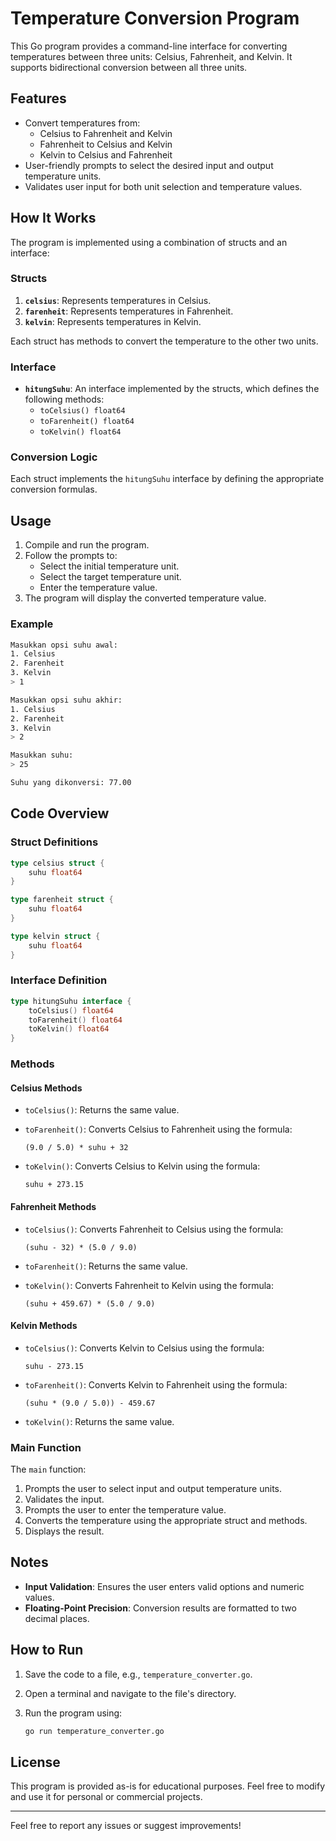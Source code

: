 # Temperature Conversion Program

This Go program provides a command-line interface for converting temperatures between three units: Celsius, Fahrenheit, and Kelvin. It supports bidirectional conversion between all three units.

## Features

- Convert temperatures from:
  - Celsius to Fahrenheit and Kelvin
  - Fahrenheit to Celsius and Kelvin
  - Kelvin to Celsius and Fahrenheit
- User-friendly prompts to select the desired input and output temperature units.
- Validates user input for both unit selection and temperature values.

## How It Works

The program is implemented using a combination of structs and an interface:

### Structs

1. **`celsius`**: Represents temperatures in Celsius.
2. **`farenheit`**: Represents temperatures in Fahrenheit.
3. **`kelvin`**: Represents temperatures in Kelvin.

Each struct has methods to convert the temperature to the other two units.

### Interface

- **`hitungSuhu`**: An interface implemented by the structs, which defines the following methods:
  - `toCelsius() float64`
  - `toFarenheit() float64`
  - `toKelvin() float64`

### Conversion Logic

Each struct implements the `hitungSuhu` interface by defining the appropriate conversion formulas.

## Usage

1. Compile and run the program.
2. Follow the prompts to:
   - Select the initial temperature unit.
   - Select the target temperature unit.
   - Enter the temperature value.
3. The program will display the converted temperature value.

### Example

```bash
Masukkan opsi suhu awal:
1. Celsius
2. Farenheit
3. Kelvin
> 1

Masukkan opsi suhu akhir:
1. Celsius
2. Farenheit
3. Kelvin
> 2

Masukkan suhu:
> 25

Suhu yang dikonversi: 77.00
```

## Code Overview

### Struct Definitions

```go
type celsius struct {
    suhu float64
}

type farenheit struct {
    suhu float64
}

type kelvin struct {
    suhu float64
}
```

### Interface Definition

```go
type hitungSuhu interface {
    toCelsius() float64
    toFarenheit() float64
    toKelvin() float64
}
```

### Methods

#### Celsius Methods

- `toCelsius()`: Returns the same value.
- `toFarenheit()`: Converts Celsius to Fahrenheit using the formula:

  ```
  (9.0 / 5.0) * suhu + 32
  ```

- `toKelvin()`: Converts Celsius to Kelvin using the formula:

  ```
  suhu + 273.15
  ```

#### Fahrenheit Methods

- `toCelsius()`: Converts Fahrenheit to Celsius using the formula:

  ```
  (suhu - 32) * (5.0 / 9.0)
  ```

- `toFarenheit()`: Returns the same value.
- `toKelvin()`: Converts Fahrenheit to Kelvin using the formula:

  ```
  (suhu + 459.67) * (5.0 / 9.0)
  ```

#### Kelvin Methods

- `toCelsius()`: Converts Kelvin to Celsius using the formula:

  ```
  suhu - 273.15
  ```

- `toFarenheit()`: Converts Kelvin to Fahrenheit using the formula:

  ```
  (suhu * (9.0 / 5.0)) - 459.67
  ```

- `toKelvin()`: Returns the same value.

### Main Function

The `main` function:

1. Prompts the user to select input and output temperature units.
2. Validates the input.
3. Prompts the user to enter the temperature value.
4. Converts the temperature using the appropriate struct and methods.
5. Displays the result.

## Notes

- **Input Validation**: Ensures the user enters valid options and numeric values.
- **Floating-Point Precision**: Conversion results are formatted to two decimal places.

## How to Run

1. Save the code to a file, e.g., `temperature_converter.go`.
2. Open a terminal and navigate to the file's directory.
3. Run the program using:

   ```bash
   go run temperature_converter.go
   ```

## License

This program is provided as-is for educational purposes. Feel free to modify and use it for personal or commercial projects.

---

Feel free to report any issues or suggest improvements!
